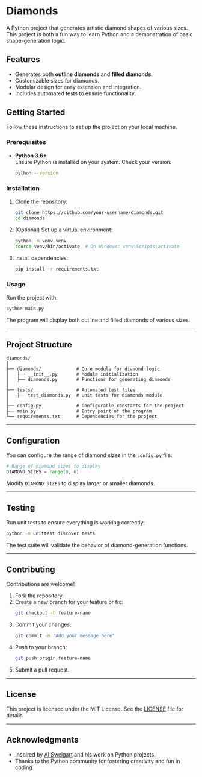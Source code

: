 # Diamonds

A Python project that generates artistic diamond shapes of various sizes. This project is both a fun way to learn Python and a demonstration of basic shape-generation logic.

## Features

- Generates both **outline diamonds** and **filled diamonds**.
- Customizable sizes for diamonds.
- Modular design for easy extension and integration.
- Includes automated tests to ensure functionality.

## Getting Started

Follow these instructions to set up the project on your local machine.

### Prerequisites

- **Python 3.6+**  
  Ensure Python is installed on your system. Check your version:
  ```bash
  python --version
  ```

### Installation

1. Clone the repository:
   ```bash
   git clone https://github.com/your-username/diamonds.git
   cd diamonds
   ```

2. (Optional) Set up a virtual environment:
   ```bash
   python -m venv venv
   source venv/bin/activate  # On Windows: venv\Scripts\activate
   ```

3. Install dependencies:
   ```bash
   pip install -r requirements.txt
   ```

### Usage

Run the project with:
```bash
python main.py
```

The program will display both outline and filled diamonds of various sizes.

---

## Project Structure

```
diamonds/
│
├── diamonds/             # Core module for diamond logic
│   ├── __init__.py       # Module initialization
│   ├── diamonds.py       # Functions for generating diamonds
│
├── tests/                # Automated test files
│   ├── test_diamonds.py  # Unit tests for diamonds module
│
├── config.py             # Configurable constants for the project
├── main.py               # Entry point of the program
└── requirements.txt      # Dependencies for the project
```

---

## Configuration

You can configure the range of diamond sizes in the `config.py` file:
```python
# Range of diamond sizes to display
DIAMOND_SIZES = range(0, 6)
```

Modify `DIAMOND_SIZES` to display larger or smaller diamonds.

---

## Testing

Run unit tests to ensure everything is working correctly:
```bash
python -m unittest discover tests
```

The test suite will validate the behavior of diamond-generation functions.

---

## Contributing

Contributions are welcome!  
1. Fork the repository.
2. Create a new branch for your feature or fix:
   ```bash
   git checkout -b feature-name
   ```
3. Commit your changes:
   ```bash
   git commit -m "Add your message here"
   ```
4. Push to your branch:
   ```bash
   git push origin feature-name
   ```
5. Submit a pull request.

---

## License

This project is licensed under the MIT License. See the [LICENSE](LICENSE) file for details.

---

## Acknowledgments

- Inspired by [Al Sweigart](https://nostarch.com/big-book-small-python-projects) and his work on Python projects.
- Thanks to the Python community for fostering creativity and fun in coding.
